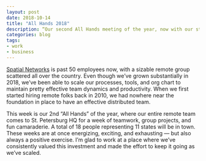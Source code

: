 ```yaml
---
layout: post
date: 2018-10-14
title: "All Hands 2018"
description: “Our second All Hands meeting of the year, now with our staff of over 50 people together.”
categories: blog
tags:
- work
- business
---
```


[Spatial Networks](https://www.spatialnetworks.com) is past 50 employees now, with a sizable remote group scattered all over the country. Even though we’ve grown substantially in 2018, we’ve been able to scale our processes, tools, and org chart to maintain pretty effective team dynamics and productivity. When we first started hiring remote folks back in 2010, we had nowhere near the foundation in place to have an effective distributed team.

This week is our 2nd “All Hands” of the year, where our entire remote team comes to St. Petersburg HQ for a week of teamwork, group projects, and fun camaraderie. A total of 18 people representing 11 states will be in town. These weeks are at once energizing, exciting, and exhausting — but also always a positive exercise. I’m glad to work at a place where we’ve consistently valued this investment and made the effort to keep it going as we’ve scaled.